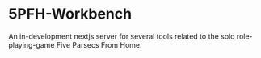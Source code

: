 # 5PFH-Workbench
An in-development nextjs server for several tools related to the solo role-playing-game Five Parsecs From Home.
